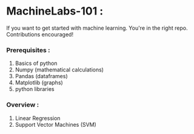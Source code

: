 # MachineLabs-101 :
If you want to get started with machine learning. You're in the right repo.
Contributions encouraged!

### Prerequisites :
1. Basics of python 
2. Numpy (mathematical calculations)
3. Pandas (dataframes)
4. Matplotlib (graphs)
5. python libraries

### Overview :
1. Linear Regression
2. Support Vector Machines (SVM)

